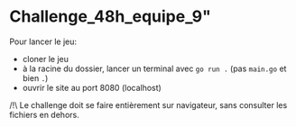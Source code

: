 # Challenge_48h_equipe_9" 

Pour lancer le jeu:
   - cloner le jeu
   - à la racine du dossier, lancer un terminal avec `go run .` (pas `main.go` et bien `.`)
   - ouvrir le site au port 8080 (localhost)

/!\ Le challenge doit se faire entièrement sur navigateur, sans consulter les fichiers en dehors.